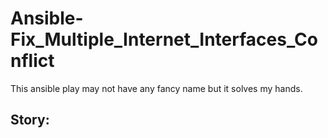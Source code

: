 # Ansible-Fix_Multiple_Internet_Interfaces_Conflict

This ansible play may not have any fancy name but it solves my hands.

## Story: